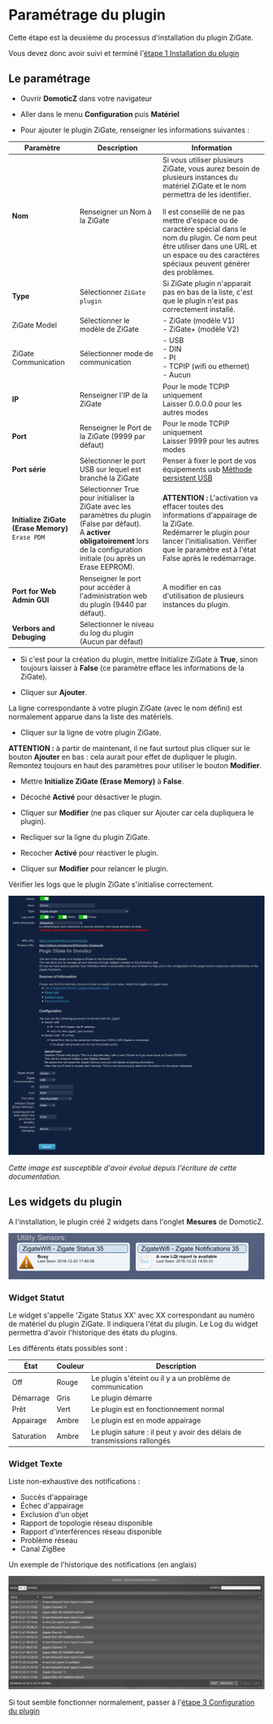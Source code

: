 # Paramétrage du plugin

Cette étape est la deuxième du processus d'installation du plugin ZiGate.

Vous devez donc avoir suivi et terminé l'[étape 1 Installation du plugin](Plugin_Installation.md)



## Le paramétrage

* Ouvrir __DomoticZ__ dans votre navigateur

* Aller dans le menu __Configuration__ puis __Matériel__
* Pour ajouter le plugin ZiGate, renseigner les informations suivantes :

| Paramètre    | Description | Information |
| ------------ | ------------------ | ----------- |
| __Nom__                  | Renseigner un Nom à la ZiGate  | Si vous utiliser plusieurs ZiGate, vous aurez besoin de plusieurs instances du matériel ZiGate et le nom permettra de les identifier.<br/><br/>Il est conseillé de ne pas mettre d'espace ou de caractère spécial dans le nom du plugin. Ce nom peut être utiliser dans une URL et un espace ou des caractères spéciaux peuvent générer des problèmes. |
| __Type__                 | Sélectionner `ZiGate plugin` | Si ZiGate plugin n'apparait pas en bas de la liste, c'est que le plugin n'est pas correctement installé.
| ZiGate Model         | Sélectionner le modèle de ZiGate | - ZiGate (modèle V1)<br/> - ZiGate+ (modèle V2)|
| ZiGate Communication         | Sélectionner mode de communication | -  USB<br/>-  DIN<br/>- PI<br/>- TCPIP (wifi ou ethernet)<br/>- Aucun|
| __IP__                   | Renseigner l'IP de la ZiGate | Pour le mode TCPIP uniquement<br/>Laisser 0.0.0.0 pour les autres modes |
| __Port__                 | Renseigner le Port de la ZiGate (9999 par défaut)| Pour le mode TCPIP uniquement<br/>Laisser 9999 pour les autres modes |
| __Port série__           | Sélectionner le port USB sur lequel est branché la ZiGate | Penser à fixer le port de vos équipements usb [Méthode persistent USB](https://easydomoticz.com/mon-premier-peripherique-z-wave-2)|
| __Initialize ZiGate (Erase Memory)__ `Erase PDM` | Sélectionner True pour initialiser la ZiGate avec les paramètres du plugin (False par défaut). <br/>A __activer obligatoirement__ lors de la configuration initiale (ou après un Erase EEPROM). | __ATTENTION :__ L'activation va effacer toutes des informations d'appairage de la ZiGate.<br/> Redémarrer le plugin pour lancer l'initialisation. Vérifier que le paramètre est à l'état False après le redémarrage. |
| __Port for Web Admin GUI__| Renseigner le port pour accéder à l'administration web du plugin (9440 par défaut). | A modifier en cas d'utilisation de plusieurs instances du plugin. |
| __Verbors and Debuging__ | Sélectionner le niveau du log du plugin (Aucun par défaut) |

* Si c'est pour la création du plugin, mettre Initialize ZiGate à __True__, sinon toujours laisser à __False__ (ce paramètre efface les informations de la ZiGate).

* Cliquer sur __Ajouter__.

La ligne correspondante à votre plugin ZiGate (avec le nom défini) est normalement apparue dans la liste des matériels.

* Cliquer sur la ligne de votre plugin ZiGate.

__ATTENTION :__ à partir de maintenant, il ne faut surtout plus cliquer sur le bouton __Ajouter__ en bas : cela aurait pour effet de dupliquer le plugin. Remontez toujours en haut des paramètres pour utiliser le bouton __Modifier__.

* Mettre __Initialize ZiGate (Erase Memory)__ à __False__.
* Décoché __Activé__ pour désactiver le plugin.
* Cliquer sur __Modifier__ (ne pas cliquer sur Ajouter car cela dupliquera le plugin).

* Recliquer sur la ligne du plugin ZiGate.
* Recocher __Activé__ pour réactiver le plugin.
* Cliquer sur __Modifier__ pour relancer le plugin.

Vérifier les logs que le plugin ZiGate s'initialise correctement.

![Domoticz Hardware Menu for Plugin](Images/FR_Plugin-Parametrage.png)

*Cette image est susceptible d'avoir évolué depuis l'écriture de cette documentation.*

## Les widgets du plugin

A l'installation, le plugin créé 2 widgets dans l'onglet __Mesures__ de DomoticZ.

![Administration Widgets](../Images/Widgets_Admin.png)

### Widget Statut

Le widget s'appelle 'Zigate Status XX' avec XX correspondant au numéro de matériel du plugin ZiGate. Il indiquera l'état du plugin. Le Log du widget permettra d'avoir l'historique des états du plugins.

Les différents états possibles sont :

| État | Couleur | Description |
| ---- | ------- | ----------- |
| Off | Rouge | Le plugin s'éteint ou il y a un problème de communication |
| Démarrage | Gris | Le plugin démarre |
| Prêt | Vert | Le plugin est en fonctionnement normal |
| Appairage | Ambre | Le plugin est en mode appairage |
| Saturation | Ambre | Le plugin sature : il peut y avoir des délais de transmissions rallongés |


### Widget Texte

Liste non-exhaustive des notifications :

* Succès d'appairage
* Échec d'appairage
* Exclusion d'un objet
* Rapport de topologie réseau disponible
* Rapport d'interférences réseau disponible
* Problème réseau
* Canal ZigBee

Un exemple de l'historique des notifications (en anglais)

![Notification Widgets](../Images/Widget_Notifications.png)


Si tout semble fonctionner normalement, passer à l'[étape 3 Configuration du plugin](Plugin_Configuration.md)

